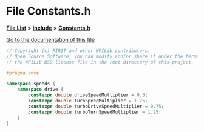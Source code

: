 

# File Constants.h

[**File List**](files.md) **>** [**include**](dir_df3bee86fdbfb464c3a94507855b0bdc.md) **>** [**Constants.h**](Constants_8h.md)

[Go to the documentation of this file](Constants_8h.md)


```C++
// Copyright (c) FIRST and other WPILib contributors.
// Open Source Software; you can modify and/or share it under the terms of
// the WPILib BSD license file in the root directory of this project.

#pragma once

namespace speeds {
    namespace drive {
        constexpr double driveSpeedMultiplier = 0.5;
        constexpr double turnSpeedMultiplier = 1.25;
        constexpr double turboDriveSpeedMultiplier = 0.75;
        constexpr double turboTurnSpeedMultiplier = 1.25;
    }
}
```


